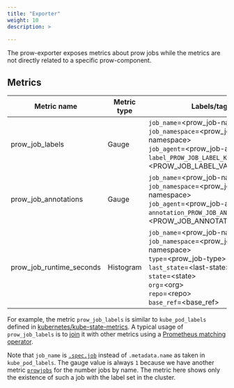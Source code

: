 ```yaml
---
title: "Exporter"
weight: 10
description: >
  
---
```


The prow-exporter exposes metrics about prow jobs while the
metrics are not directly related to a specific prow-component.

## Metrics

| Metric name          | Metric type | Labels/tags                                                                                                                                                                                           |
|----------------------|-------------|-------------------------------------------------------------------------------------------------------------------------------------------------------------------------------------------------------|
| prow_job_labels      | Gauge       | `job_name`=&lt;prow_job-name&gt; <br> `job_namespace`=&lt;prow_job-namespace&gt; <br> `job_agent`=&lt;prow_job-agent&gt; <br> `label_PROW_JOB_LABEL_KEY`=&lt;PROW_JOB_LABEL_VALUE&gt;                 |
| prow_job_annotations | Gauge       | `job_name`=&lt;prow_job-name&gt; <br> `job_namespace`=&lt;prow_job-namespace&gt; <br> `job_agent`=&lt;prow_job-agent&gt; <br> `annotation_PROW_JOB_ANNOTATION_KEY`=&lt;PROW_JOB_ANNOTATION_VALUE&gt;  |
| prow_job_runtime_seconds     | Histogram     | `job_name`=&lt;prow_job-name&gt; <br> `job_namespace`=&lt;prow_job-namespace&gt; <br> `type`=&lt;prow_job-type&gt; <br> `last_state`=&lt;last-state&gt; <br> `state`=&lt;state&gt; <br> `org`=&lt;org&gt; <br> `repo`=&lt;repo&gt; <br> `base_ref`=&lt;base_ref&gt; <br>  |

For example, the metric `prow_job_labels` is similar to `kube_pod_labels` defined
in [kubernetes/kube-state-metrics](https://github.com/kubernetes/kube-state-metrics/blob/master/docs/pod-metrics.md).
A typical usage of `prow_job_labels` is to [join](https://github.com/kubernetes/kube-state-metrics/tree/master/docs#join-metrics)
it with other metrics using a [Prometheus matching operator](https://prometheus.io/docs/prometheus/latest/querying/operators/#vector-matching).

Note that `job_name` is [`.spec.job`](https://github.com/kubernetes-sigs/prow/blob/7013691e3f35afd02f300c04ccd06ebed66a785f/prow/apis/prowjobs/v1/types.go#L158)
instead of `.metadata.name` as taken in `kube_pod_labels`.
The gauge value is always `1` because we have another metric [`prowjobs`](/docs/metrics/)
for the number jobs by name. The metric here shows only the existence of such a job with the label set in the cluster.

